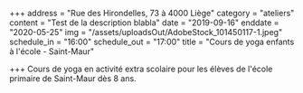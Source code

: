 +++
address = "Rue des Hirondelles, 73 à 4000 Liège"
category = "ateliers"
content = "Test de la description blabla"
date = "2019-09-16"
enddate = "2020-05-25"
img = "/assets/uploadsOut/AdobeStock_101450117-1.jpeg"
schedule_in = "16:00"
schedule_out = "17:00"
title = "Cours de yoga enfants à l'école - Saint-Maur"

+++
Cours de yoga en activité extra scolaire pour les élèves de l'école primaire de Saint-Maur dès 8 ans.